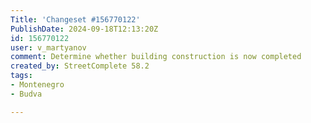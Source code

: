 ```yaml
---
Title: 'Changeset #156770122'
PublishDate: 2024-09-18T12:13:20Z
id: 156770122
user: v_martyanov
comment: Determine whether building construction is now completed
created_by: StreetComplete 58.2
tags:
- Montenegro
- Budva

---
```

